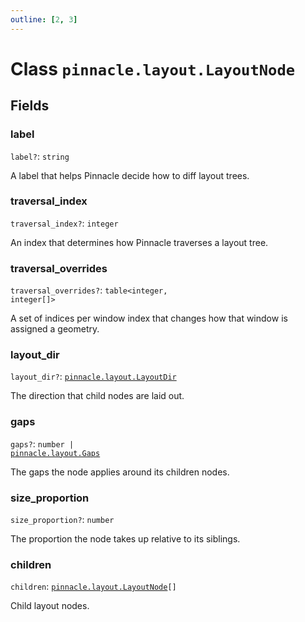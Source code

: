 ```yaml
---
outline: [2, 3]
---
```


# Class `pinnacle.layout.LayoutNode`




## Fields

### label <Badge type="danger" text="nullable" />

`label?`: <code>string</code>

A label that helps Pinnacle decide how to diff layout trees.

### traversal_index <Badge type="danger" text="nullable" />

`traversal_index?`: <code>integer</code>

An index that determines how Pinnacle traverses a layout tree.

### traversal_overrides <Badge type="danger" text="nullable" />

`traversal_overrides?`: <code>table&lt;integer, integer[]></code>

A set of indices per window index that changes how that window is assigned a geometry.

### layout_dir <Badge type="danger" text="nullable" />

`layout_dir?`: <code><a href="/lua-reference/aliases/pinnacle.layout.LayoutDir">pinnacle.layout.LayoutDir</a></code>

The direction that child nodes are laid out.

### gaps <Badge type="danger" text="nullable" />

`gaps?`: <code>number | <a href="/lua-reference/aliases/pinnacle.layout.Gaps">pinnacle.layout.Gaps</a></code>

The gaps the node applies around its children nodes.

### size_proportion <Badge type="danger" text="nullable" />

`size_proportion?`: <code>number</code>

The proportion the node takes up relative to its siblings.

### children

`children`: <code><a href="/lua-reference/classes/pinnacle.layout.LayoutNode">pinnacle.layout.LayoutNode</a>[]</code>

Child layout nodes.


